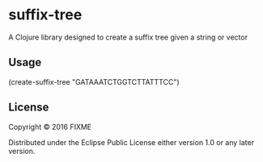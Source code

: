 # suffix-tree

A Clojure library designed to create a suffix tree given a string or vector

## Usage

(create-suffix-tree "GATAAATCTGGTCTTATTTCC")

## License

Copyright © 2016 FIXME

Distributed under the Eclipse Public License either version 1.0 or any later version.
